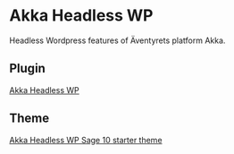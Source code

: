 # Akka Headless WP

Headless Wordpress features of Äventyrets platform Akka.

## Plugin

[Akka Headless WP](https://github.com/Aventyret/akka-headless-wp/tree/main/plugin)

## Theme

[Akka Headless WP Sage 10 starter theme](https://github.com/Aventyret/akka-headless-wp/tree/main/starter-theme)
